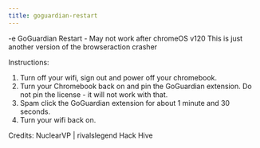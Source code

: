 ```yaml
---
title: goguardian-restart
---
```


-e 
GoGuardian Restart - May not work after chromeOS v120
This is just another version of the browseraction crasher

Instructions:
1. Turn off your wifi, sign out and power off your chromebook.
2. Turn your Chromebook back on and pin the GoGuardian extension. Do not pin the license - it will not work with that.
3. Spam click the GoGuardian extension for about 1 minute and 30 seconds.
4. Turn your wifi back on.

Credits:
NuclearVP | rivalslegend
Hack Hive
